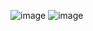 ![image](https://github.com/user-attachments/assets/2ca02adf-7b35-42ce-99c9-0fe750d18353)
![image](https://github.com/user-attachments/assets/ae7e62e6-7653-4edd-aeeb-bd8521a4ecc9)
